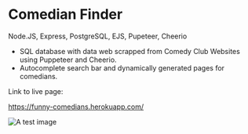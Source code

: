 # Comedian Finder

 Node.JS, Express, PostgreSQL, EJS, Pupeteer, Cheerio
 
- SQL database with data web scrapped from Comedy Club Websites using Puppeteer and Cheerio.
- Autocomplete search bar and dynamically generated pages for comedians.

Link to live page:

https://funny-comedians.herokuapp.com/

![A test image](https://www.juannicolon.com/imgs/screenshots/comedians/com-1.jpg)
